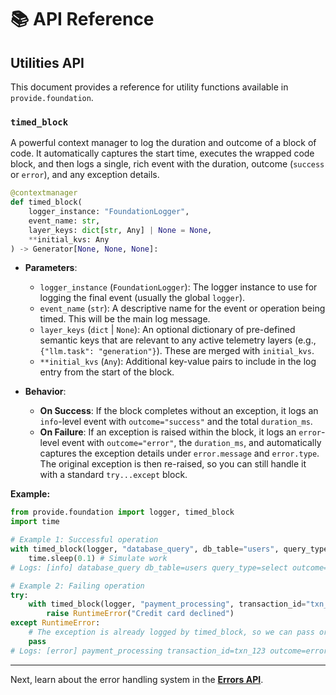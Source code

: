 # 📚 API Reference

## Utilities API

This document provides a reference for utility functions available in `provide.foundation`.

### `timed_block`

A powerful context manager to log the duration and outcome of a block of code. It automatically captures the start time, executes the wrapped code block, and then logs a single, rich event with the duration, outcome (`success` or `error`), and any exception details.

```python
@contextmanager
def timed_block(
    logger_instance: "FoundationLogger",
    event_name: str,
    layer_keys: dict[str, Any] | None = None,
    **initial_kvs: Any
) -> Generator[None, None, None]:
```

*   **Parameters**:
    *   `logger_instance` (`FoundationLogger`): The logger instance to use for logging the final event (usually the global `logger`).
    *   `event_name` (`str`): A descriptive name for the event or operation being timed. This will be the main log message.
    *   `layer_keys` (`dict` | `None`): An optional dictionary of pre-defined semantic keys that are relevant to any active telemetry layers (e.g., `{"llm.task": "generation"}`). These are merged with `initial_kvs`.
    *   `**initial_kvs` (`Any`): Additional key-value pairs to include in the log entry from the start of the block.

*   **Behavior**:
    *   **On Success**: If the block completes without an exception, it logs an `info`-level event with `outcome="success"` and the total `duration_ms`.
    *   **On Failure**: If an exception is raised within the block, it logs an `error`-level event with `outcome="error"`, the `duration_ms`, and automatically captures the exception details under `error.message` and `error.type`. The original exception is then re-raised, so you can still handle it with a standard `try...except` block.

**Example:**

```python
from provide.foundation import logger, timed_block
import time

# Example 1: Successful operation
with timed_block(logger, "database_query", db_table="users", query_type="select"):
    time.sleep(0.1) # Simulate work
# Logs: [info] database_query db_table=users query_type=select outcome=success duration_ms=100.23

# Example 2: Failing operation
try:
    with timed_block(logger, "payment_processing", transaction_id="txn_123"):
        raise RuntimeError("Credit card declined")
except RuntimeError:
    # The exception is already logged by timed_block, so we can pass or handle it quietly.
    pass
# Logs: [error] payment_processing transaction_id=txn_123 outcome=error error.message='Credit card declined' error.type=RuntimeError duration_ms=0.45
```

---

Next, learn about the error handling system in the [**Errors API**](./errors.md).
